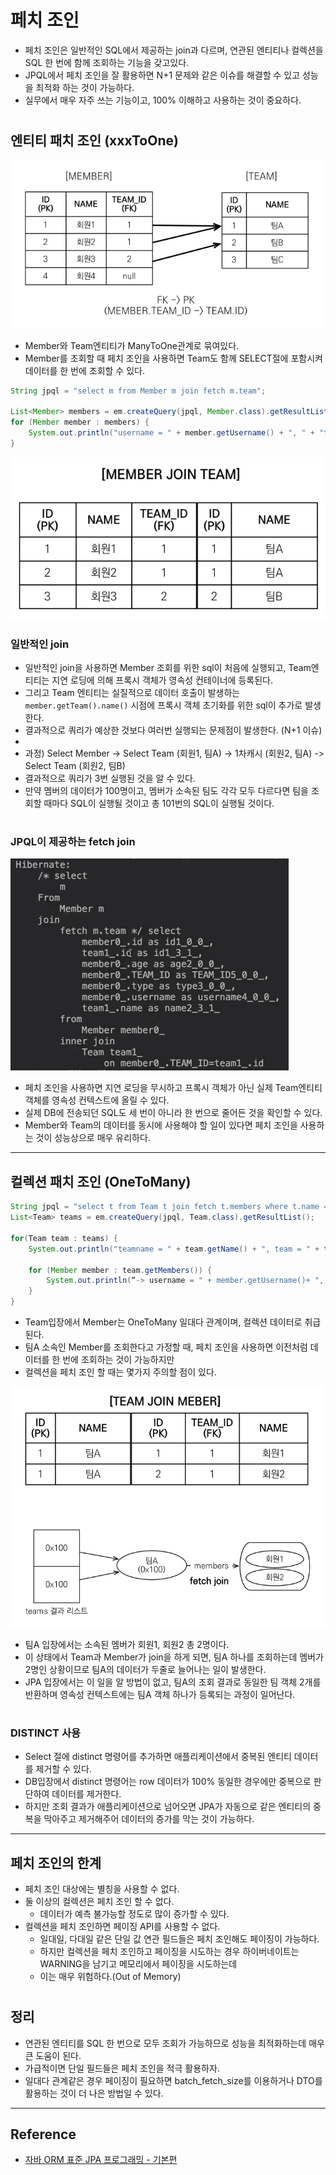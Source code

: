 # 페치 조인

- 페치 조인은 일반적인 SQL에서 제공하는 join과 다르며, 연관된 엔티티나 컬렉션을 SQL 한 번에 함께 조회하는 기능을 갖고있다.
- JPQL에서 페치 조인을 잘 활용하면 N+1 문제와 같은 이슈를 해결할 수 있고 성능을 최적화 하는 것이 가능하다.
- 실무에서 매우 자주 쓰는 기능이고, 100% 이해하고 사용하는 것이 중요하다.

#

## 엔티티 패치 조인 (xxxToOne)

![](img/fetch_01.PNG)

- Member와 Team엔티티가 ManyToOne관계로 묶여있다.
- Member를 조회할 때 페치 조인을 사용하면 Team도 함께 SELECT절에 포함시켜 데이터를 한 번에 조회할 수 있다.

```java
String jpql = "select m from Member m join fetch m.team";

List<Member> members = em.createQuery(jpql, Member.class).getResultList(); 
for (Member member : members) {
    System.out.println("username = " + member.getUsername() + ", " + "teamName = " + member.getTeam().name()); 
}
```

![](img/fetch_02.PNG)

### 일반적인 join

- 일반적인 join을 사용하면 Member 조회를 위한 sql이 처음에 실행되고, Team엔티티는 지연 로딩에 의해 프록시 객체가 영속성 컨테이너에 등록된다.
- 그리고 Team 엔티티는 실질적으로 데이터 호출이 발생하는 `member.getTeam().name()` 시점에 프록시 객체 초기화를 위한 sql이 추가로 발생한다.
- 결과적으로 쿼리가 예상한 것보다 여러번 실행되는 문제점이 발생한다. (N+1 이슈)
- 
- 과정) Select Member -> Select Team (회원1, 팀A) -> 1차캐시 (회원2, 팀A) -> Select Team (회원2, 팀B)
- 결과적으로 쿼리가 3번 실행된 것을 알 수 있다.
- 만약 멤버의 데이터가 100명이고, 멤버가 소속된 팀도 각각 모두 다르다면 팀을 조회할 때마다 SQL이 실행될 것이고 총 101번의 SQL이 실행될 것이다. 

#

### JPQL이 제공하는 fetch join

![](img/fetch_03.PNG)

- 페치 조인을 사용하면 지연 로딩을 무시하고 프록시 객체가 아닌 실제 Team엔티티 객체를 영속성 컨텍스트에 올릴 수 있다.
- 실제 DB에 전송되던 SQL도 세 번이 아니라 한 번으로 줄어든 것을 확인할 수 있다.
- Member와 Team의 데이터를 동시에 사용해야 할 일이 있다면 페치 조인을 사용하는 것이 성능상으로 매우 유리하다.

---

## 컬렉션 패치 조인 (OneToMany)

```java
String jpql = "select t from Team t join fetch t.members where t.name = '팀A'" 
List<Team> teams = em.createQuery(jpql, Team.class).getResultList();

for(Team team : teams) { 
    System.out.println("teamname = " + team.getName() + ", team = " + team); 
    
    for (Member member : team.getMembers()) { 
        System.out.println(“-> username = " + member.getUsername()+ ", member = " + member); 
    } 
}
```

- Team입장에서 Member는 OneToMany 일대다 관계이며, 컬렉션 데이터로 취급된다.
- 팀A 소속인 Member를 조회한다고 가정할 때, 페치 조인을 사용하면 이전처럼 데이터를 한 번에 조회하는 것이 가능하지만
- 컬렉션을 페치 조인 할 때는 몇가지 주의할 점이 있다.

![](img/fetch_04.PNG)

- 팀A 입장에서는 소속된 멤버가 회원1, 회원2 총 2명이다.
- 이 상태에서 Team과 Member가 join을 하게 되면, 팀A 하나를 조회하는데 멤버가 2명인 상황이므로 팀A의 데이터가 두줄로 늘어나는 일이 발생한다.
- JPA 입장에서는 이 일을 알 방법이 없고, 팀A의 조회 결과로 동일한 팀 객체 2개를 반환하며 영속성 컨텍스트에는 팀A 객체 하나가 등록되는 과정이 일어난다.

#

### DISTINCT 사용

- Select 절에 distinct 명령어를 추가하면 애플리케이션에서 중복된 엔티티 데이터를 제거할 수 있다.
- DB입장에서 distinct 명령어는 row 데이터가 100% 동일한 경우에만 중복으로 판단하여 데이터를 제거한다.
- 하지만 조회 결과가 애플리케이션으로 넘어오면 JPA가 자동으로 같은 엔티티의 중복을 막아주고 제거해주어 데이터의 증가를 막는 것이 가능하다.

---

## 페치 조인의 한계

- 페치 조인 대상에는 별칭을 사용할 수 없다.
- 둘 이상의 컬렉션은 페치 조인 할 수 없다.
    - 데이터가 예측 불가능할 정도로 많이 증가할 수 있다.
- 컬렉션을 페치 조인하면 페이징 API를 사용할 수 없다.
    - 일대일, 다대일 같은 단일 값 연관 필드들은 페치 조인해도 페이징이 가능하다.
    - 하지만 컬렉션을 페치 조인하고 페이징을 시도하는 경우 하이버네이트는 WARNING을 남기고 메모리에서 페이징을 시도하는데
    - 이는 매우 위험하다.(Out of Memory)

#

## 정리

- 연관된 엔티티를 SQL 한 번으로 모두 조회가 가능하므로 성능을 최적화하는데 매우 큰 도움이 된다.
- 가급적이면 단일 필드들은 페치 조인을 적극 활용하자.
- 일대다 관계같은 경우 페이징이 필요하면 batch_fetch_size를 이용하거나 DTO를 활용하는 것이 더 나은 방법일 수 있다.

---

## Reference

- [자바 ORM 표준 JPA 프로그래밍 - 기본편](https://www.inflearn.com/course/ORM-JPA-Basic/dashboard)
